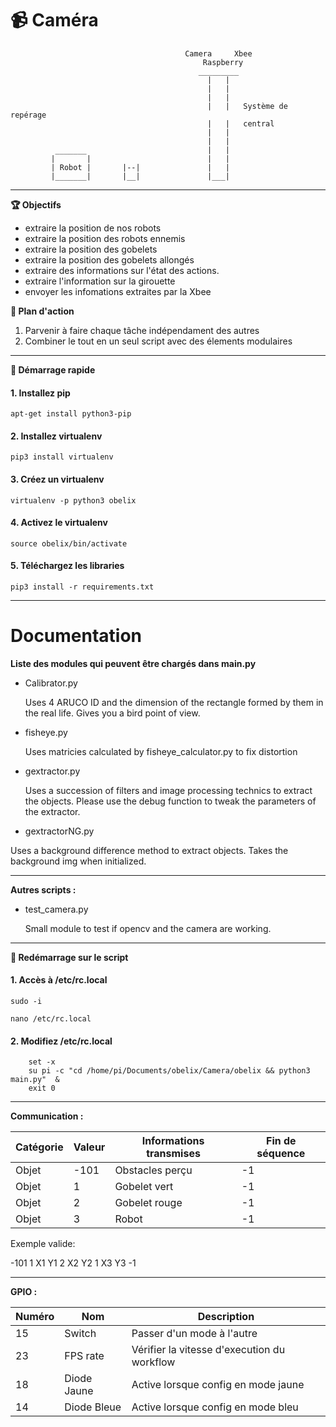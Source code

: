 # :video_camera: Caméra



                                           Camera     Xbee
                                               Raspberry
                                              _________
                                                |   |
                                                |   |
                                                |   |
                                                |   |   Système de repérage
                                                |   |   central
                                                |   | 
                                                |   |
              _______                           |   |
             |       |                          |   |
             | Robot |       |--|               |   | 
             |_______|       |__|               |___|
             

------------------------------------------------------------------------------------------
**:trophy: Objectifs** 

- extraire la position de nos robots
- extraire la position des robots ennemis
- extraire la position des gobelets
- extraire la position des gobelets allongés 
- extraire des informations sur l'état des actions.
- extraire l'information sur la girouette
- envoyer les infomations extraites par la Xbee




**:bookmark_tabs: Plan d'action**

1. Parvenir à faire chaque tâche indépendament des autres
2. Combiner le tout en un seul script avec des élements modulaires

------------------------------------------------------------------------------------------
**:hammer: Démarrage rapide** 

  #### 1. Installez pip
  ```apt-get install python3-pip```

  #### 2. Installez virtualenv
  ```pip3 install virtualenv```

  #### 3. Créez un virtualenv
  ```virtualenv -p python3 obelix```

  #### 4. Activez le virtualenv
  ```source obelix/bin/activate```

  #### 5. Téléchargez les libraries
  ```pip3 install -r requirements.txt```

------------------------------------------------------------------------------------------
# Documentation

**Liste des modules qui peuvent être chargés dans main.py**

- Calibrator.py

  Uses 4 ARUCO ID and the dimension of the rectangle formed by them in the real life.
  Gives you a bird point of view.


- fisheye.py 
  
  Uses matricies calculated by fisheye_calculator.py to fix distortion
  
  
- gextractor.py 
  
  Uses a succession of filters and image processing technics to extract the objects. 
  Please use the debug function to tweak the parameters of the extractor.
  
  
 - gextractorNG.py
  
  Uses a background difference method to extract objects. Takes the background img when initialized.
  
 ------------------------------------------------------------------------------------------ 
 **Autres scripts :**
 
  - test_camera.py

    Small module to test if opencv and the camera are working.
    
------------------------------------------------------------------------------------------
**:hammer: Redémarrage sur le script** 

#### 1. Accès à /etc/rc.local
  ```sudo -i```
  
  ```nano /etc/rc.local```
  
#### 2. Modifiez /etc/rc.local
  ``` exec 1>/tmp/rc.local.log 2>&1 
      set -x
      su pi -c "cd /home/pi/Documents/obelix/Camera/obelix && python3 main.py"  &
      exit 0
  ```

------------------------------------------------------------------------------------------

 **Communication :**



| Catégorie| Valeur | Informations transmises | Fin de séquence |
|----------|--------|-------------------------|-----------------|
| Objet | -101 | Obstacles perçu  | -1 |
| Objet | 1 | Gobelet vert | -1 |
| Objet | 2 | Gobelet rouge | -1 |
| Objet | 3 | Robot | -1 |

Exemple valide:

-101 1 X1 Y1 2 X2 Y2 1 X3 Y3 -1

------------------------------------------------------------------------------------------

 **GPIO :**

 | Numéro | Nom | Description
|----------|-------------|----------------------------------------------|
| 15 | Switch| Passer d'un mode à l'autre |
| 23 | FPS rate  | Vérifier la vitesse d'execution du workflow |
| 18 | Diode Jaune | Active lorsque config en mode jaune |
| 14 | Diode Bleue | Active lorsque config en mode bleu |

  


